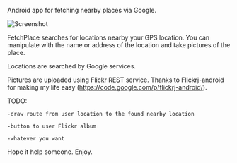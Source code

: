 Android app for fetching nearby places via Google.

![Screenshot](https://dl.dropboxusercontent.com/u/24599685/ic_launcher-web.png)

FetchPlace searches for locations nearby your GPS location. You can manipulate with the name or address of the location and take pictures of the place.

Locations are searched by Google services.

Pictures are uploaded using Flickr REST service. Thanks to Flickrj-android for making my life easy (https://code.google.com/p/flickrj-android/).

TODO:

	-draw route from user location to the found nearby location
	
	-button to user Flickr album
	
	-whatever you want
	
Hope it help someone. Enjoy.
